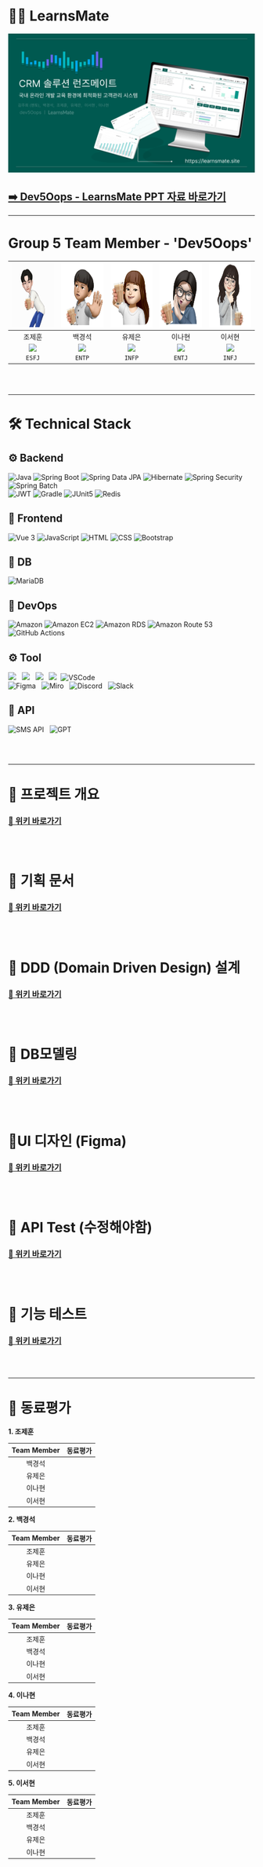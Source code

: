 # 👨‍🏫 LearnsMate 

<img src="learnsmate_readmeimages/01.프로젝트개요/LearnsBuddy-logo.png">

##  [➡️  Dev5Oops - LearnsMate PPT 자료 바로가기 ](https://drive.google.com/file/d/1uhkju48AMsp_QFIqk1KVPPqWoqpMuqw1/view?usp=sharing)

---


# Group 5 Team Member - 'Dev5Oops'


| <div align="center"><img src="learnsmate_readmeimages/00.조원/조제훈.png" height="130"/></div> | <div align="center"><img src="learnsmate_readmeimages/00.조원/백경석.jpg" height="130"/></div> | <div align="center"><img src="learnsmate_readmeimages/00.조원/유제은.jpg" height="130"/></div> | <div align="center"><img src="learnsmate_readmeimages/00.조원/이나현.jpg" height="130"/></div> | <div align="center"><img src="learnsmate_readmeimages/00.조원/이서현.jpg" height="130"/></div> |
| :----------------------------------------------------------: | :----------------------------------------------------------: | :----------------------------------------------------------: | :----------------------------------------------------------: | :----------------------------------------------------------: |
| <div align="center">조제훈</div>                             | <div align="center">백경석</div>                             | <div align="center">유제은</div>                             | <div align="center">이나현</div>                             | <div align="center">이서현</div>                             |
| <div align="center">[<img src="https://img.shields.io/badge/Github-Link-181717?logo=Github">](https://github.com/JoJeHuni) <br>`ESFJ`</div> | <div align="center">[<img src="https://img.shields.io/badge/Github-Link-181717?logo=Github">](https://github.com/Hellin22) <br>`ENTP`</div> | <div align="center">[<img src="https://img.shields.io/badge/Github-Link-181717?logo=Github">](https://github.com/YuJeeun) <br>`INFP`</div> | <div align="center">[<img src="https://img.shields.io/badge/Github-Link-181717?logo=Github">](https://github.com/sksmsdlskgus) <br>`ENTJ`</div> | <div align="center">[<img src="https://img.shields.io/badge/Github-Link-181717?logo=Github">](https://github.com/sh694090) <br>`INFJ`</div> |


<br><br>


---


# 🛠️ Technical Stack

## ⚙️ Backend
![Java](https://img.shields.io/badge/Java-17-007396.svg?&logo=java&color=red)
![Spring Boot](https://img.shields.io/badge/Spring_Boot-3-6DB33F.svg?&logo=spring-boot&color=lightgreen)
![Spring Data JPA](https://img.shields.io/badge/Spring_Data_JPA-6DB33F.svg?&logo=spring-data-JPA)
![Hibernate](https://img.shields.io/badge/Hibernate-59666C.svg?&logo=hibernate)
![Spring Security](https://img.shields.io/badge/Spring_Security-6DB33F.svg?&logo=spring-security&logoColor=white)
![Spring Batch](https://img.shields.io/badge/Spring%20Batch-6DB33F.svg?&logo=spring&logoColor=white)<br>
![JWT](https://img.shields.io/badge/JWT-000000.svg?&logo=json-web-token&logoColor=white)
![Gradle](https://img.shields.io/badge/Gradle-02303A.svg?&logo=gradle)
![JUnit5](https://img.shields.io/badge/JUnit5-25A162.svg?&logo=junit5&logoColor=white&color=green)
![Redis](https://img.shields.io/badge/Redis-DC382D.svg?&logo=redis&logoColor=white&color=red)



## 🎨 Frontend
![Vue 3](https://img.shields.io/badge/Vue_3-4FC08D.svg?&logo=vue.js&logoColor=white)
![JavaScript](https://img.shields.io/badge/JavaScript-F7DF1E.svg?&logo=javascript&logoColor=black)
![HTML](https://img.shields.io/badge/HTML-E34F26?logo=html5&logoColor=white)
![CSS](https://img.shields.io/badge/CSS-1572B6?logo=css3&logoColor=white)
![Bootstrap](https://img.shields.io/badge/Bootstrap_5-563D7C?logo=bootstrap&logoColor=white)



## 💽 DB
![MariaDB](https://img.shields.io/badge/MariaDB-003545.svg?&logo=mariadb)


## 💾 DevOps

![Amazon](https://img.shields.io/badge/Amazon-FF9900.svg?&logo=amazon&logoColor=white)
![Amazon EC2](https://img.shields.io/badge/Amazon%20EC2-FF9900.svg?&logo=amazonecs&logoColor=white)
![Amazon RDS](https://img.shields.io/badge/Amazon%20RDS-527FFF.svg?&logo=amazonrds&logoColor=white)
![Amazon Route 53](https://img.shields.io/badge/Amazon%20Route%2053-232F3E.svg?&logo=amazonroute53&logoColor=white)
![GitHub Actions](https://img.shields.io/badge/GitHub%20Actions-2088FF.svg?&logo=githubactions&logoColor=white)

<!--![Jenkins](https://img.shields.io/badge/Jenkins-D24939.svg?&logo=jenkins&color=lightgrey)
![Docker](https://img.shields.io/badge/Docker-2496ED.svg?&logo=docker&logoColor=white)
![Kubernetes](https://img.shields.io/badge/Kubernetes-326CE5.svg?&logo=kubernetes&logoColor=white) -->
<!-- ![Jasypt](https://img.shields.io/badge/Jasypt-0045B9?logo=Jasypt&logoColor=white) -->

## ⚙ Tool
<img src="https://img.shields.io/badge/GitHub-181717?style=flat-square&logo=GitHub&logoColor=white"> &nbsp; 
<img src="https://img.shields.io/badge/ERD%20cloud-%230000FF.svg?style=flat&logo=erlang&logoColor=white"> &nbsp; 
<img src="https://img.shields.io/badge/DA%23-0B6121.svg?style=flat&logo=draw.io&logoColor=white"> &nbsp; 
<img src="https://img.shields.io/badge/IntelliJ%20IDEA-000000?style=flat&logo=IntelliJ%20IDEA&logoColor=white">&nbsp; 
![VSCode](https://img.shields.io/badge/VSCode-007ACC.svg?&logo=visual-studio-code&color=blue) &nbsp; <br>
![Figma](https://img.shields.io/badge/Figma-F24E1E.svg?&logo=figma&logoColor=white) &nbsp; 
![Miro](https://img.shields.io/badge/Miro-00A67E.svg?&logo=miro&color=green) &nbsp; 
![Discord](https://img.shields.io/badge/Discord-5865F2.svg?&logo=discord&logoColor=white) &nbsp; 
![Slack](https://img.shields.io/badge/Slack-4A154B.svg?&logo=slack&logoColor=white)

## 📡 API
![SMS API](https://img.shields.io/badge/SMS%20API-FF3D00.svg?&logo=sendgrid&logoColor=white) &nbsp; 
![GPT](https://img.shields.io/badge/GPT-00A67E.svg?&logo=openai&logoColor=white) &nbsp; 




<br><br>

---




#  🚩 프로젝트 개요

### [🔗 위키 바로가기](https://github.com/LearnsMate/LearnsMateBackend/wiki/1.-%ED%94%84%EB%A1%9C%EC%A0%9D%ED%8A%B8-%EA%B0%9C%EC%9A%94)

<br><br>

# 🚩 기획 문서
### [🔗 위키 바로가기](https://github.com/LearnsMate/LearnsMateBackend/wiki/2.-%EA%B8%B0%ED%9A%8D-%EB%AC%B8%EC%84%9C)

<br><br>

# 🚩 DDD (Domain Driven Design) 설계
### [🔗 위키 바로가기](https://github.com/LearnsMate/LearnsMateBackend/wiki/3.-DDD-(Domain-Driven-Design))

<br><br>

# 🚩 DB모델링
### [🔗 위키 바로가기](https://github.com/LearnsMate/LearnsMateBackend/wiki/4.-DB-%EB%AA%A8%EB%8D%B8%EB%A7%81)

<br><br>

# 🚩UI 디자인 (Figma)
### [🔗 위키 바로가기](https://github.com/LearnsMate/LearnsMateBackend/wiki/5.-UI-%EB%94%94%EC%9E%90%EC%9D%B8-(Figma))

<br><br>

# 🚩 API Test (수정해야함)
### [🔗 위키 바로가기](https://github.com/Dev5Oops/Healthtart/wiki/6.-API-%EB%AA%85%EC%84%B8%EC%84%9C)

<br><br>

# 🚩 기능 테스트
### [🔗 위키 바로가기](https://github.com/LearnsMate/LearnsMateBackend/wiki/7.-%EA%B8%B0%EB%8A%A5-%EC%8B%9C%EC%97%B0)

<br><br>

---


# 📜 동료평가

**1. 조제훈**

|Team Member| 동료평가 |
| :--------------------------------------: | ------ |
|  백경석  |  |
|  유제은  |  |
|  이나현  |  |
|  이서현  |  |

**2. 백경석**

|Team Member| 동료평가 |
| :--------------------------------------: | ------ |
|  조제훈  |  |
|  유제은  |  |
|  이나현  |  |
|  이서현  |  |

**3. 유제은**

|Team Member| 동료평가 |
| :--------------------------------------: | ------ |
|  조제훈  |  |
|  백경석  |  |
|  이나현  |  |
|  이서현  |  |

**4. 이나현**

|Team Member| 동료평가 |
| :--------------------------------------: | ------ |
|  조제훈  |  |
|  백경석  |  |
|  유제은  |  |
|  이서현  |  |

**5. 이서현**

|Team Member| 동료평가 |
| :--------------------------------------: | ------ |
|  조제훈  |  |
|  백경석  |  |
|  유제은  |  |
|  이나현  |  |
